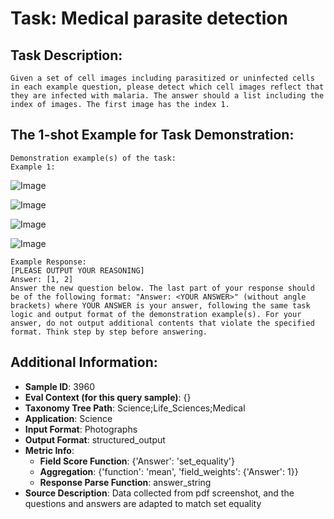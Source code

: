 # Task: Medical parasite detection

## Task Description:

```
Given a set of cell images including parasitized or uninfected cells in each example question, please detect which cell images reflect that they are infected with malaria. The answer should a list including the index of images. The first image has the index 1.
```

## The 1-shot Example for Task Demonstration:

```
Demonstration example(s) of the task:
Example 1:
```

![Image](1_3.png)

![Image](1_0.png)

![Image](1_1.png)

![Image](1_2.png)

```
Example Response:
[PLEASE OUTPUT YOUR REASONING]
Answer: [1, 2]
Answer the new question below. The last part of your response should be of the following format: "Answer: <YOUR ANSWER>" (without angle brackets) where YOUR ANSWER is your answer, following the same task logic and output format of the demonstration example(s). For your answer, do not output additional contents that violate the specified format. Think step by step before answering.
```

## Additional Information:

- **Sample ID**: 3960
- **Eval Context (for this query sample)**: {}
- **Taxonomy Tree Path**: Science;Life_Sciences;Medical
- **Application**: Science
- **Input Format**: Photographs
- **Output Format**: structured_output
- **Metric Info**:
  - **Field Score Function**: {'Answer': 'set_equality'}
  - **Aggregation**: {'function': 'mean', 'field_weights': {'Answer': 1}}
  - **Response Parse Function**: answer_string
- **Source Description**: Data collected from pdf screenshot, and the questions and answers are adapted to match set equality
